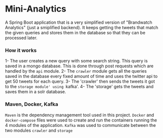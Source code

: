 # Mini-Analytics
A Spring Boot application that is a very simplified version of "Brandwatch Analytics" (just a smiplified backend). It keeps getting the tweets that match the given queries and stores them in the database so that they can be processed later.

### How it works
1- The user creates a new query with some search string. This query is saved in a mongo database. This is done through post requests which are handled by the `api` module.
2- The `crawler` module gets all the queries saved in the database every fixed amount of time and uses the twitter api to get 50 tweets for each query.
3- The 'crawler' then sends the tweets it got to the `storage module' using `kafka'.
4- The 'storage' gets the tweets and saves them in a solr database.

### Maven, Docker, Kafka
`Maven` is the dependency management tool used in this project. `Docker` and `docker-compose` files were used to create and run the containers running the 4 modules of the application. `Kafka` was used to communicate between the two modules `crawler` and `storage`
